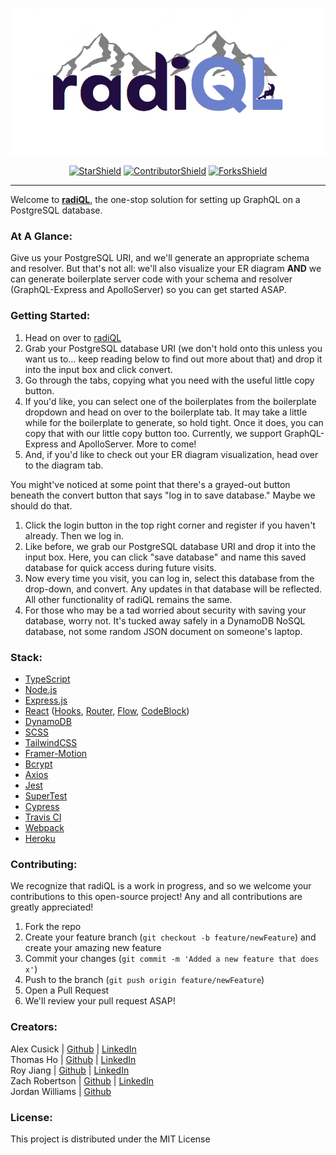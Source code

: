 <p align="center" id="top"><img src="https://github.com/oslabs-beta/radiQL/blob/dev/public/images/rad2.png"></img></p>

<div align="center">
    
[![StarShield][stars]][stars-url]
[![ContributorShield][contributors]][contributors-url]
[![ForksShield][forks]][forks-url]

    
</div>

---

Welcome to [**radiQL**](https://radiql.herokuapp.com/), the one-stop solution for setting up GraphQL on a PostgreSQL database. 


### At A Glance:
Give us your PostgreSQL URI, and we'll generate an appropriate schema and resolver. But that's not all: we'll also visualize your ER diagram **AND** we can generate boilerplate server code with your schema and resolver (GraphQL-Express and ApolloServer) so you can get started ASAP. 

### Getting Started:
1. Head on over to [radiQL](https://radiql.herokuapp.com/)
2. Grab your PostgreSQL database URI (we don't hold onto this unless you want us to… keep reading below to find out more about that) and drop it into the input box and click convert.
3. Go through the tabs, copying what you need with the useful little copy button.
4. If you'd like, you can select one of the boilerplates from the boilerplate dropdown and head on over to the boilerplate tab. It may take a little while for the boilerplate to generate, so hold tight. Once it does, you can copy that with our little copy button too. Currently, we support GraphQL-Express and ApolloServer. More to come!
5. And, if you'd like to check out your ER diagram visualization, head over to the diagram tab.

You might've noticed at some point that there's a grayed-out button beneath the convert button that says "log in to save database." Maybe we should do that. 
1. Click the login button in the top right corner and register if you haven't already. Then we log in.
2. Like before, we grab our PostgreSQL database URI and drop it into the input box. Here, you can click "save database" and name this saved database for quick access during future visits. 
3. Now every time you visit, you can log in, select this database from the drop-down, and convert. Any updates in that database will be reflected. All other functionality of radiQL remains the same. 
4. For those who may be a tad worried about security with saving your database, worry not. It's tucked away safely in a DynamoDB NoSQL database, not some random JSON document on someone's laptop.

### Stack:
- [TypeScript](https://www.typescriptlang.org)
- [Node.js](https://nodejs.org/en/)
- [Express.js](https://expressjs.com/)
- [React](https://reactjs.org/) ([Hooks](https://reactjs.org/docs/hooks-intro.html), [Router](https://reactrouter.com/), [Flow](https://reactflow.dev/), [CodeBlock](https://www.npmjs.com/package/react-code-blocks))
- [DynamoDB](https://aws.amazon.com/dynamodb/)
- [SCSS](https://sass-lang.com/)
- [TailwindCSS](https://tailwindcss.com)
- [Framer-Motion](https://www.framer.com/motion/)
- [Bcrypt](https://www.npmjs.com/package/bcrypt)
- [Axios](https://axios-http.com/)
- [Jest](https://jestjs.io/)
- [SuperTest](https://www.npmjs.com/package/supertest)
- [Cypress](https://www.cypress.io/)
- [Travis CI](https://www.travis-ci.com/)
- [Webpack](https://webpack.js.org/)
- [Heroku](https://www.heroku.com/)

### Contributing:
We recognize that radiQL is a work in progress, and so we welcome your contributions to this open-source project! Any and all contributions are greatly appreciated!
1. Fork the repo
2. Create your feature branch (`git checkout -b feature/newFeature`) and create your amazing new feature
3. Commit your changes (`git commit -m 'Added a new feature that does x'`)
4. Push to the branch (`git push origin feature/newFeature`)
5. Open a Pull Request 
6. We'll review your pull request ASAP!

### Creators:
Alex Cusick | [Github](https://github.com/Alex-cusick) | [LinkedIn](https://www.linkedin.com/in/alex-q6/) \
Thomas Ho | [Github](https://github.com/t1ho) | [LinkedIn](https://www.linkedin.com/in/t1ho/) \
Roy Jiang | [Github](https://github.com/rjiang12) | [LinkedIn](https://www.linkedin.com/in/royjiang2025/) \
Zach Robertson | [Github](https://github.com/Zachrobdev) | [LinkedIn](https://www.linkedin.com/in/zach-robertson-profile/) \
Jordan Williams | [Github](https://github.com/JordanOBL)

### License: 
This project is distributed under the MIT License


[stars]: https://img.shields.io/github/stars/oslabs-beta/radiql?color=210d41&label=Stars&style=flat-square
[stars-url]: https://github.com/oslabs-beta/radiQL/stargazers
[forks]: https://img.shields.io/github/forks/oslabs-beta/radiql?color=210d41&label=Forks&style=flat-square
[forks-url]: https://github.com/oslabs-beta/radiQL/network/members
[contributors]: https://img.shields.io/github/contributors/oslabs-beta/radiql?color=6b81cb&label=Contributors&style=flat-square
[contributors-url]: https://github.com/oslabs-beta/radiQL/graphs/contributors
